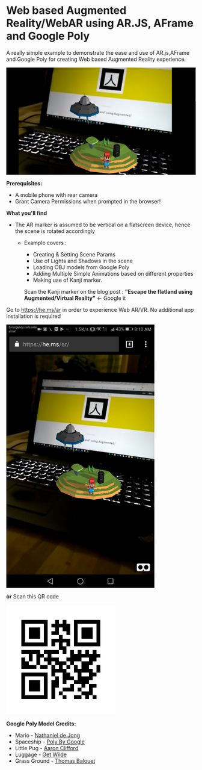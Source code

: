 # Web based Augmented Reality/WebAR using AR.JS, AFrame and Google Poly

A really simple example to demonstrate the ease and use of AR.js,AFrame and Google Poly for creating Web based Augmented Reality experience. 

<img src='https://raw.githubusercontent.com/hemchander23/webar-google-poly-example/master/screenshot/Mario_Poly_WebAR_Vertical_ARMarker.jpg' align='middle'  />

**Prerequisites:**
- A mobile phone with rear camera
- Grant Camera Permissions when prompted in the browser!

**What you'll find**
- The AR marker is assumed to be vertical on a flatscreen device, hence the scene is rotated accordingly
    - Example covers : 
        - Creating & Setting Scene Params
        - Use of Lights and Shadows in the scene
        - Loading OBJ models from Google Poly
        - Adding Multiple Simple Animations based on different properties
        - Making use of Kanji marker.

        Scan the Kanji marker on the blog post : **"Escape the flatland using Augmented/Virtual Reality"** <- Google it
                
Go to https://he.ms/ar in order to experience Web AR/VR. No additional app installation is required

<img src='https://raw.githubusercontent.com/hemchander23/webar-google-poly-example/master/screenshot/Screenshot.png' align='middle' height='700px' />

**or**
Scan this QR code 

<img src='https://raw.githubusercontent.com/hemchander23/webar-google-poly-example/master/screenshot/WebAR_Link.jpg'  />
    
**Google Poly Model Credits:**

- Mario  -  [Nathaniel de Jong](https://poly.google.com/user/8_nqMxNwHkU)
- Spaceship - [Poly By Google](https://poly.google.com/user/4aEd8rQgKu2)
- Little Pug - [Aaron Clifford](https://poly.google.com/user/fB4RodO-zht)
- Luggage - [Get Wilde](https://poly.google.com/user/7kXJhyKhKYJ)
- Grass Ground - [Thomas Balouet](https://poly.google.com/user/3hZPO-XRoBS)
